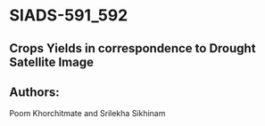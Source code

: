 # SIADS-591_592

## Crops Yields in correspondence to Drought Satellite Image

## Authors: 
Poom Khorchitmate and Srilekha Sikhinam
